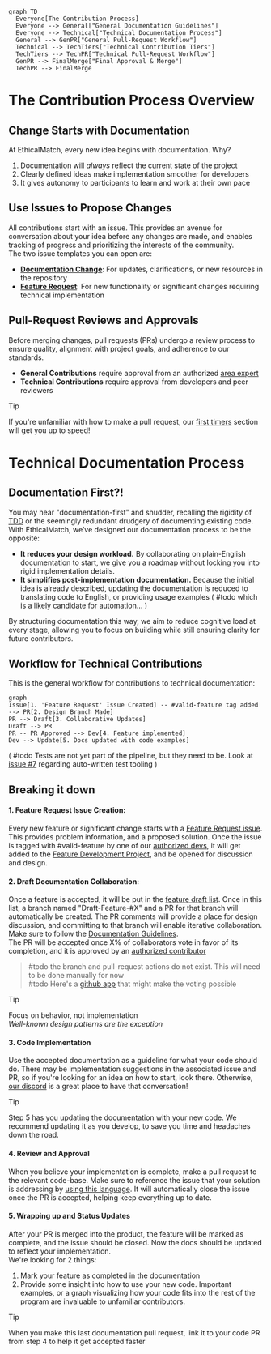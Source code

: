 ```mermaid
graph TD
  Everyone[The Contribution Process]
  Everyone --> General["General Documentation Guidelines"]
  Everyone --> Technical["Technical Documentation Process"]
  General --> GenPR["General Pull-Request Workflow"]
  Technical --> TechTiers["Technical Contribution Tiers"]
  TechTiers --> TechPR["Technical Pull-Request Workflow"]
  GenPR --> FinalMerge["Final Approval & Merge"]
  TechPR --> FinalMerge
```
# The Contribution Process Overview
## Change Starts with Documentation
At EthicalMatch, every new idea begins with documentation. Why?
1. Documentation will *always* reflect the current state of the project
1. Clearly defined ideas make implementation smoother for developers
1. It gives autonomy to participants to learn and work at their own pace

## Use Issues to Propose Changes
All contributions start with an issue. This provides an avenue for conversation about your idea before any changes are made, and enables tracking of progress and prioritizing the interests of the community.  
The two issue templates you can open are:
- **[Documentation Change](https://github.com/Ethical-Commons-Project/EthicalMatch-docs/issues/new?assignees=&labels=enhancement&projects=&template=documentation-change.md&title=)**: For updates, clarifications, or new resources in the repository
- **[Feature Request](https://github.com/Ethical-Commons-Project/EthicalMatch-docs/issues/new?assignees=&labels=feature&projects=&template=feature_request.md&title=)**: For new functionality or significant changes requiring technical implementation

## Pull-Request Reviews and Approvals
Before merging changes, pull requests (PRs) undergo a review process to ensure quality, alignment with project goals, and adherence to our standards.
- **General Contributions** require approval from an authorized [area expert](https://github.com/Ethical-Commons-Project/EthicalMatch-docs/issues/8)
- **Technical Contributions** require approval from developers and peer reviewers

> [!Tip]
> If you're unfamiliar with how to make a pull request, our [first timers](#first-time-contributing-to-open-source) section will get you up to speed!

# Technical Documentation Process
## Documentation First?!
You may hear "documentation-first" and shudder, recalling the rigidity of [TDD](https://en.wikipedia.org/wiki/Test-driven_development) or the seemingly redundant drudgery of documenting existing code. With EthicalMatch, we’ve designed our documentation process to be the opposite:  
- **It reduces your design workload.** By collaborating on plain-English documentation to start, we give you a roadmap without locking you into rigid implementation details.
- **It simplifies post-implementation documentation.** Because the initial idea is already described, updating the documentation is reduced to translating code to English, or providing usage examples ( #todo which is a likely candidate for automation… )  

By structuring documentation this way, we aim to reduce cognitive load at every stage, allowing you to focus on building while still ensuring clarity for future contributors.

## Workflow for Technical Contributions
This is the general workflow for contributions to technical documentation:
```mermaid
graph
Issue[1. 'Feature Request' Issue Created] -- #valid-feature tag added --> PR[2. Design Branch Made]
PR --> Draft[3. Collaborative Updates]
Draft --> PR
PR -- PR Approved --> Dev[4. Feature implemented]
Dev --> Update[5. Docs updated with code examples]
```
( #todo Tests are not yet part of the pipeline, but they need to be. Look at [issue #7](https://github.com/Ethical-Commons-Project/EthicalMatch-docs/issues/7) regarding auto-written test tooling )
## Breaking it down
#### 1. Feature Request Issue Creation:
Every new feature or significant change starts with a [Feature Request issue](https://github.com/Ethical-Commons-Project/EthicalMatch-docs/issues/new?assignees=&labels=feature&projects=&template=feature_request.md&title=). This provides problem information, and a proposed solution. Once the issue is tagged with \#valid-feature by one of our [authorized devs](https://github.com/Ethical-Commons-Project/EthicalMatch-docs/issues/8), it will get added to the [Feature Development Project](https://github.com/orgs/Ethical-Commons-Project/projects/2), and be opened for discussion and design.
#### 2. Draft Documentation Collaboration:
Once a feature is accepted, it will be put in the [feature draft list](https://github.com/orgs/Ethical-Commons-Project/projects/2/views/5?filterQuery=status%3A%22drafting%22). Once in this list, a branch named "Draft-Feature-#X" and a PR for that branch will automatically be created. The PR comments will provide a place for design discussion, and committing to that branch will enable iterative collaboration. Make sure to follow the [Documentation Guidelines](Documentation%20Guidelines.md).  
The PR will be accepted once X% of collaborators vote in favor of its completion, and it is approved by an [authorized contributor](https://github.com/Ethical-Commons-Project/EthicalMatch-docs/issues/8)
> #todo the branch and pull-request actions do not exist. This will need to be done manually for now  
> #todo Here's a [github app](https://github.com/cncf/gitvote) that might make the voting possible

> [!Tip]
> Focus on behavior, not implementation  
> *Well-known design patterns are the exception* 
#### 3. Code Implementation
  Use the accepted documentation as a guideline for what your code should do. There may be implementation suggestions in the associated issue and PR, so if you're looking for an idea on how to start, look there. Otherwise, [our discord](https://discord.gg/P7qfVuqMXz) is a great place to have that conversation!
  > [!Tip]
  > Step 5 has you updating the documentation with your new code. We recommend updating it as you develop, to save you time and headaches down the road.
#### 4. Review and Approval
When you believe your implementation is complete, make a pull request to the relevant code-base. Make sure to reference the issue that your solution is addressing by [using this language](https://docs.github.com/en/issues/tracking-your-work-with-issues/using-issues/linking-a-pull-request-to-an-issue). It will automatically close the issue once the PR is accepted, helping keep everything up to date.
#### 5. Wrapping up and Status Updates
After your PR is merged into the product, the feature will be marked as complete, and the issue should be closed. Now the docs should be updated to reflect your implementation.  
We're looking for 2 things:
1. Mark your feature as completed in the documentation
1. Provide some insight into how to use your new code. Important examples, or a graph visualizing how your code fits into the rest of the program are invaluable to unfamiliar contributors.  

> [!Tip]
> When you make this last documentation pull request, link it to your code PR from step 4 to help it get accepted faster
